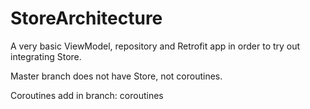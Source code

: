 # StoreArchitecture
A very basic ViewModel, repository and Retrofit app in order to try out integrating Store.

Master branch does not have Store, not coroutines.

Coroutines add in branch: coroutines
